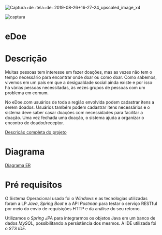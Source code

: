 ![Captura+de+tela+de+2019-08-26+16-27-24_upscaled_image_x4](https://user-images.githubusercontent.com/20418546/63717895-acca6f00-c81f-11e9-8ca9-52d5a4b4eb79.jpg)

![captura](https://lh5.googleusercontent.com/S9_Vg-Hf4N6dqBP7MeTYJxP1M0QFWreYP1pCm7ub-L3s3GgCPhg8Y4WPeSm0pnxJthD0Sp3dH_HWaGVTFEJanP_2nbH9g-6nJjEaai_SBBOzMn991MxWs--HyMiNrhrvQ2WriWEP)

# eDoe
# Descrição
  Muitas pessoas tem interesse em fazer doações, mas as vezes não tem o tempo necessário para encontrar onde doar ou como doar. Como sabemos, vivemos em um país em que a desigualdade social ainda existe e por isso há várias pessoas necessitadas, às vezes grupos de pessoas com um problema em comum. 
  
  No eDoe.com usuários de toda a região envolvida podem cadastrar itens a serem doados. Usuários também podem cadastrar itens necessários e o sistema deve saber casar doações com necessidades para facilitar a doação. Uma vez fechada uma doação, o sistema ajuda a organizar o encontro de doador/receptor.
  
  [Descrição completa do projeto](https://docs.google.com/document/d/e/2PACX-1vST2TI5lDbtMlv8rhFYJkYnrfgqzyWDv6DDvvAajz3_KK4tAs_UnAbYdI6oeMQA6jEHo5HwUAatHmd8/pub)
  
  # Diagrama
  [Diagrama ER](https://www.lucidchart.com/invitations/accept/e59ce12a-a45c-4c78-995e-0984821c3a90)
  
  # Pré requisitos
   O Sistema Operacional usado foi o *Windows* e as tecnologias utilizadas foram a LP *Java*, *Spring Boot* e a API *Postman* para testar o serviço RESTful por meio do envio de requisições HTTP e da análise do seu retorno. 
   
   Utilizamos o *Spring JPA* para integrarmos os objetos Java em um banco de dados *MySQL*, possibilitando a persistência dos mesmos. A IDE utilizada foi o *STS IDE*.
